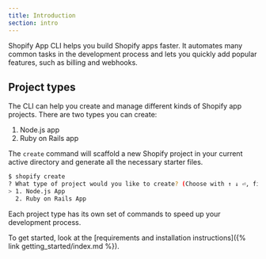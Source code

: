 ```yaml
---
title: Introduction
section: intro
---
```


Shopify App CLI helps you build Shopify apps faster. It automates many common tasks in the development process and lets you quickly add popular features, such as billing and webhooks.

## Project types

The CLI can help you create and manage different kinds of Shopify app projects. There are two types you can create:

1. Node.js app
2. Ruby on Rails app

The `create` command will scaffold a new Shopify project in your current active directory and generate all the necessary starter files.

```sh
$ shopify create
? What type of project would you like to create? (Choose with ↑ ↓ ⏎, filter with 'f')
> 1. Node.js App
  2. Ruby on Rails App
```

Each project type has its own set of commands to speed up your development process.

To get started, look at the [requirements and installation instructions]({% link getting_started/index.md %}).

